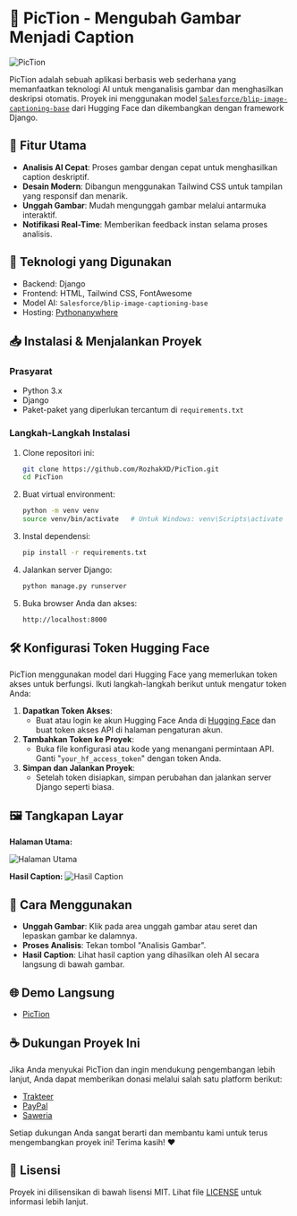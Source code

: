 # 📸 PicTion - Mengubah Gambar Menjadi Caption
![PicTion](https://github.com/user-attachments/assets/2ec805f2-41a5-4e34-80b0-84d6872a23f8)

PicTion adalah sebuah aplikasi berbasis web sederhana yang memanfaatkan teknologi AI untuk menganalisis gambar dan menghasilkan deskripsi otomatis. Proyek ini menggunakan model [`Salesforce/blip-image-captioning-base`](https://huggingface.co/Salesforce/blip-image-captioning-base) dari Hugging Face dan dikembangkan dengan framework Django.

## 🚀 Fitur Utama
- **Analisis AI Cepat**: Proses gambar dengan cepat untuk menghasilkan caption deskriptif.
- **Desain Modern**: Dibangun menggunakan Tailwind CSS untuk tampilan yang responsif dan menarik.
- **Unggah Gambar**: Mudah mengunggah gambar melalui antarmuka interaktif.
- **Notifikasi Real-Time**: Memberikan feedback instan selama proses analisis.

## 📂 Teknologi yang Digunakan
- Backend: Django
- Frontend: HTML, Tailwind CSS, FontAwesome
- Model AI: `Salesforce/blip-image-captioning-base`
- Hosting: [Pythonanywhere](https://www.pythonanywhere.com/)

## 📥 Instalasi & Menjalankan Proyek
### Prasyarat
- Python 3.x
- Django
- Paket-paket yang diperlukan tercantum di `requirements.txt`

### Langkah-Langkah Instalasi
1. Clone repositori ini:
    ```bash
    git clone https://github.com/RozhakXD/PicTion.git
    cd PicTion
    ```
2. Buat virtual environment:
   ```bash
   python -m venv venv
   source venv/bin/activate   # Untuk Windows: venv\Scripts\activate
   ```
3. Instal dependensi:
   ```bash
   pip install -r requirements.txt
   ```
4. Jalankan server Django:
   ```bash
   python manage.py runserver
   ```
5. Buka browser Anda dan akses:
   ```
   http://localhost:8000
   ```

## 🛠️ Konfigurasi Token Hugging Face
PicTion menggunakan model dari Hugging Face yang memerlukan token akses untuk berfungsi. Ikuti langkah-langkah berikut untuk mengatur token Anda:

1. **Dapatkan Token Akses**:
    - Buat atau login ke akun Hugging Face Anda di [Hugging Face](https://huggingface.co/) dan buat token akses API di halaman pengaturan akun.
2. **Tambahkan Token ke Proyek**:
    - Buka file konfigurasi atau kode yang menangani permintaan API. Ganti "`your_hf_access_token`" dengan token Anda.
3. **Simpan dan Jalankan Proyek**:
    - Setelah token disiapkan, simpan perubahan dan jalankan server Django seperti biasa.

## 🖼️ Tangkapan Layar
**Halaman Utama:**

![Halaman Utama](https://github.com/user-attachments/assets/ed8c6de8-6bed-4d6a-8973-b2425629671d)

**Hasil Caption:**
![Hasil Caption](https://github.com/user-attachments/assets/e3ffd23f-63f7-4900-89ed-33a4d181e4f5)

## 📖 Cara Menggunakan
- **Unggah Gambar**: Klik pada area unggah gambar atau seret dan lepaskan gambar ke dalamnya.
- **Proses Analisis**: Tekan tombol "Analisis Gambar".
- **Hasil Caption**: Lihat hasil caption yang dihasilkan oleh AI secara langsung di bawah gambar.

## 🌐 Demo Langsung
- [PicTion](https://piction.pythonanywhere.com/?)

## ☕ Dukungan Proyek Ini
Jika Anda menyukai PicTion dan ingin mendukung pengembangan lebih lanjut, Anda dapat memberikan donasi melalui salah satu platform berikut:

- [Trakteer](https://trakteer.id/rozhak_official/tip)
- [PayPal](https://paypal.me/rozhak9)
- [Saweria](https://saweria.co/rozhak9)

Setiap dukungan Anda sangat berarti dan membantu kami untuk terus mengembangkan proyek ini! Terima kasih! ❤️

## 📝 Lisensi
Proyek ini dilisensikan di bawah lisensi MIT. Lihat file [LICENSE](https://github.com/RozhakXD/PicTion/blob/main/LICENSE) untuk informasi lebih lanjut.
